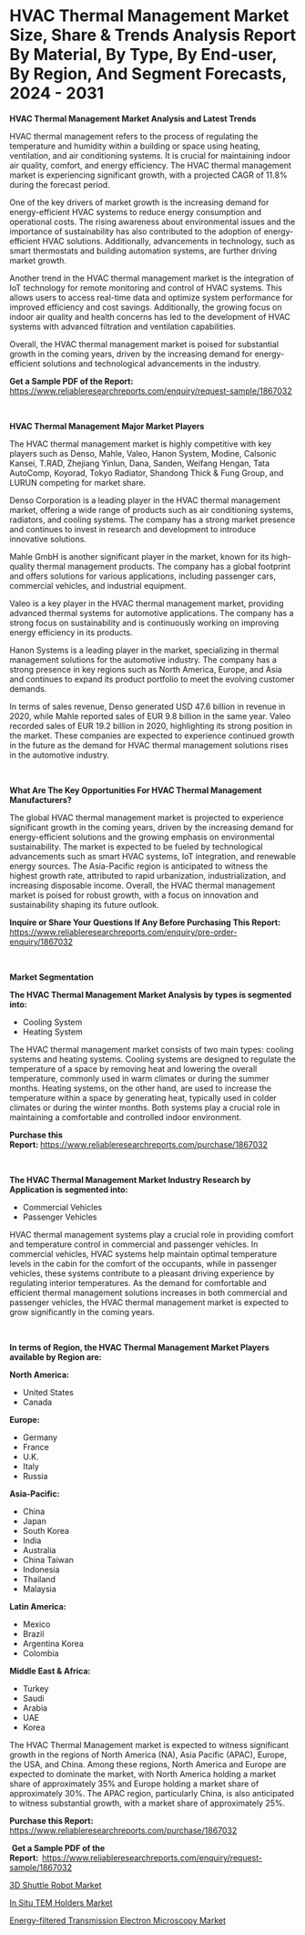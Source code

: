 <p><h1>HVAC Thermal Management Market Size, Share & Trends Analysis Report By Material, By Type, By End-user, By Region, And Segment Forecasts, 2024 - 2031</h1></p><p><strong>HVAC Thermal Management Market Analysis and Latest Trends</strong></p>
<p><p>HVAC thermal management refers to the process of regulating the temperature and humidity within a building or space using heating, ventilation, and air conditioning systems. It is crucial for maintaining indoor air quality, comfort, and energy efficiency. The HVAC thermal management market is experiencing significant growth, with a projected CAGR of 11.8% during the forecast period.</p><p>One of the key drivers of market growth is the increasing demand for energy-efficient HVAC systems to reduce energy consumption and operational costs. The rising awareness about environmental issues and the importance of sustainability has also contributed to the adoption of energy-efficient HVAC solutions. Additionally, advancements in technology, such as smart thermostats and building automation systems, are further driving market growth.</p><p>Another trend in the HVAC thermal management market is the integration of IoT technology for remote monitoring and control of HVAC systems. This allows users to access real-time data and optimize system performance for improved efficiency and cost savings. Additionally, the growing focus on indoor air quality and health concerns has led to the development of HVAC systems with advanced filtration and ventilation capabilities.</p><p>Overall, the HVAC thermal management market is poised for substantial growth in the coming years, driven by the increasing demand for energy-efficient solutions and technological advancements in the industry.</p></p>
<p><strong>Get a Sample PDF of the Report:&nbsp;</strong> <a href="https://www.reliableresearchreports.com/enquiry/request-sample/1867032">https://www.reliableresearchreports.com/enquiry/request-sample/1867032</a></p>
<p>&nbsp;</p>
<p><strong>HVAC Thermal Management Major Market Players</strong></p>
<p><p>The HVAC thermal management market is highly competitive with key players such as Denso, Mahle, Valeo, Hanon System, Modine, Calsonic Kansei, T.RAD, Zhejiang Yinlun, Dana, Sanden, Weifang Hengan, Tata AutoComp, Koyorad, Tokyo Radiator, Shandong Thick & Fung Group, and LURUN competing for market share.</p><p>Denso Corporation is a leading player in the HVAC thermal management market, offering a wide range of products such as air conditioning systems, radiators, and cooling systems. The company has a strong market presence and continues to invest in research and development to introduce innovative solutions.</p><p>Mahle GmbH is another significant player in the market, known for its high-quality thermal management products. The company has a global footprint and offers solutions for various applications, including passenger cars, commercial vehicles, and industrial equipment.</p><p>Valeo is a key player in the HVAC thermal management market, providing advanced thermal systems for automotive applications. The company has a strong focus on sustainability and is continuously working on improving energy efficiency in its products.</p><p>Hanon Systems is a leading player in the market, specializing in thermal management solutions for the automotive industry. The company has a strong presence in key regions such as North America, Europe, and Asia and continues to expand its product portfolio to meet the evolving customer demands.</p><p>In terms of sales revenue, Denso generated USD 47.6 billion in revenue in 2020, while Mahle reported sales of EUR 9.8 billion in the same year. Valeo recorded sales of EUR 19.2 billion in 2020, highlighting its strong position in the market. These companies are expected to experience continued growth in the future as the demand for HVAC thermal management solutions rises in the automotive industry.</p></p>
<p>&nbsp;</p>
<p><strong>What Are The Key Opportunities For HVAC Thermal Management Manufacturers?</strong></p>
<p><p>The global HVAC thermal management market is projected to experience significant growth in the coming years, driven by the increasing demand for energy-efficient solutions and the growing emphasis on environmental sustainability. The market is expected to be fueled by technological advancements such as smart HVAC systems, IoT integration, and renewable energy sources. The Asia-Pacific region is anticipated to witness the highest growth rate, attributed to rapid urbanization, industrialization, and increasing disposable income. Overall, the HVAC thermal management market is poised for robust growth, with a focus on innovation and sustainability shaping its future outlook.</p></p>
<p><strong>Inquire or Share Your Questions If Any Before Purchasing This Report:</strong> <a href="https://www.reliableresearchreports.com/enquiry/pre-order-enquiry/1867032">https://www.reliableresearchreports.com/enquiry/pre-order-enquiry/1867032</a></p>
<p>&nbsp;</p>
<p><strong>Market Segmentation</strong></p>
<p><strong>The HVAC Thermal Management Market Analysis by types is segmented into:</strong></p>
<p><ul><li>Cooling System</li><li>Heating System</li></ul></p>
<p><p>The HVAC thermal management market consists of two main types: cooling systems and heating systems. Cooling systems are designed to regulate the temperature of a space by removing heat and lowering the overall temperature, commonly used in warm climates or during the summer months. Heating systems, on the other hand, are used to increase the temperature within a space by generating heat, typically used in colder climates or during the winter months. Both systems play a crucial role in maintaining a comfortable and controlled indoor environment.</p></p>
<p><strong>Purchase this Report:&nbsp;</strong><a href="https://www.reliableresearchreports.com/purchase/1867032">https://www.reliableresearchreports.com/purchase/1867032</a></p>
<p>&nbsp;</p>
<p><strong>The HVAC Thermal Management Market Industry Research by Application is segmented into:</strong></p>
<p><ul><li>Commercial Vehicles</li><li>Passenger Vehicles</li></ul></p>
<p><p>HVAC thermal management systems play a crucial role in providing comfort and temperature control in commercial and passenger vehicles. In commercial vehicles, HVAC systems help maintain optimal temperature levels in the cabin for the comfort of the occupants, while in passenger vehicles, these systems contribute to a pleasant driving experience by regulating interior temperatures. As the demand for comfortable and efficient thermal management solutions increases in both commercial and passenger vehicles, the HVAC thermal management market is expected to grow significantly in the coming years.</p></p>
<p>&nbsp;</p>
<p><strong>In terms of Region, the HVAC Thermal Management Market Players available by Region are:</strong></p>
<p>
    <p> <strong> North America: </strong>
        <ul>
            <li>United States</li>
            <li>Canada</li>
        </ul>
        </p> 
    <p> <strong> Europe: </strong>
        <ul>
            <li>Germany</li>
            <li>France</li>
            <li>U.K.</li>
            <li>Italy</li>
            <li>Russia</li>
        </ul>
        </p> 
    <p> <strong> Asia-Pacific: </strong>
        <ul>
            <li>China</li>
            <li>Japan</li>
            <li>South Korea</li>
            <li>India</li>
            <li>Australia</li>
            <li>China Taiwan</li>
            <li>Indonesia</li>
            <li>Thailand</li>
            <li>Malaysia</li>
        </ul>
        </p> 
    <p> <strong> Latin America: </strong>
        <ul>
            <li>Mexico</li>
            <li>Brazil</li>
            <li>Argentina Korea</li>
            <li>Colombia</li>
        </ul>
        </p> 
    <p> <strong> Middle East & Africa: </strong>
        <ul>
            <li>Turkey</li>
            <li>Saudi</li>
            <li>Arabia</li>
            <li>UAE</li>
            <li>Korea</li>
        </ul>
    </p>
    </p>
<p><p>The HVAC Thermal Management market is expected to witness significant growth in the regions of North America (NA), Asia Pacific (APAC), Europe, the USA, and China. Among these regions, North America and Europe are expected to dominate the market, with North America holding a market share of approximately 35% and Europe holding a market share of approximately 30%. The APAC region, particularly China, is also anticipated to witness substantial growth, with a market share of approximately 25%.</p></p>
<p><strong>Purchase this Report: </strong><a href="https://www.reliableresearchreports.com/purchase/1867032">https://www.reliableresearchreports.com/purchase/1867032</a></p>
<p>&nbsp;<strong>Get a Sample PDF of the Report:&nbsp;&nbsp;</strong><a href="https://www.reliableresearchreports.com/enquiry/request-sample/1867032">https://www.reliableresearchreports.com/enquiry/request-sample/1867032</a></p>
<p><strong></strong></p>
<p><p><a href="https://view.publitas.com/reportprime-1/3d-shuttle-robot-market-size-reflecting-a-forecast-till-2030-market-by-type-by-application-and-by-geography/">3D Shuttle Robot Market</a></p><p><a href="https://view.publitas.com/reportprime-1/in-situ-tem-holders-market-size-focuses-on-market-dynamics-in-depth-analysis-and-future-projections-of-its-market-forecasted-for-period-from-2023-to-2030/">In Situ TEM Holders Market</a></p><p><a href="https://view.publitas.com/reportprime-1/energy-filtered-transmission-electron-microscopy-market-size-market-trends-and-growth-outlook-forecasted-for-period-from-2023-to-2030/">Energy-filtered Transmission Electron Microscopy Market</a></p></p>